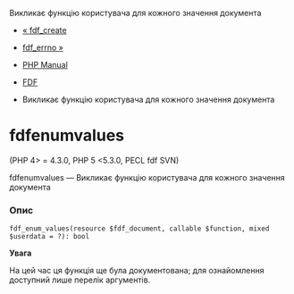 Викликає функцію користувача для кожного значення документа

-   [« fdf\_create](function.fdf-create.html)
    
-   [fdf\_errno »](function.fdf-errno.html)
    
-   [PHP Manual](index.html)
    
-   [FDF](ref.fdf.html)
    
-   Викликає функцію користувача для кожного значення документа
    

# fdfenumvalues

(PHP 4> = 4.3.0, PHP 5 <5.3.0, PECL fdf SVN)

fdfenumvalues ​​— Викликає функцію користувача для кожного значення документа

### Опис

```methodsynopsis
fdf_enum_values(resource $fdf_document, callable $function, mixed $userdata = ?): bool
```

**Увага**

На цей час ця функція ще була документована; для ознайомлення доступний лише перелік аргументів.